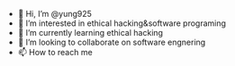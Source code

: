 - 👋 Hi, I’m @yung925
- 👀 I’m interested in ethical hacking&software programing
- 🌱 I’m currently learning ethical hacking
- 💞️ I’m looking to collaborate on software engnering
- 📫 How to reach me 

<!---
yung925/yung925 is a ✨ special ✨ repository because its `README.md` (this file) appears on your GitHub profile.
You can click the Preview link to take a look at your changes.
--->
